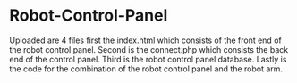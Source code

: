 # Robot-Control-Panel

Uploaded are 4 files first the index.html which consists of the front end of the robot control panel.
Second is the connect.php which consists the back end of the control panel.
Third is the robot control panel database.
Lastly is the code for the combination of the robot control panel and the robot arm.
